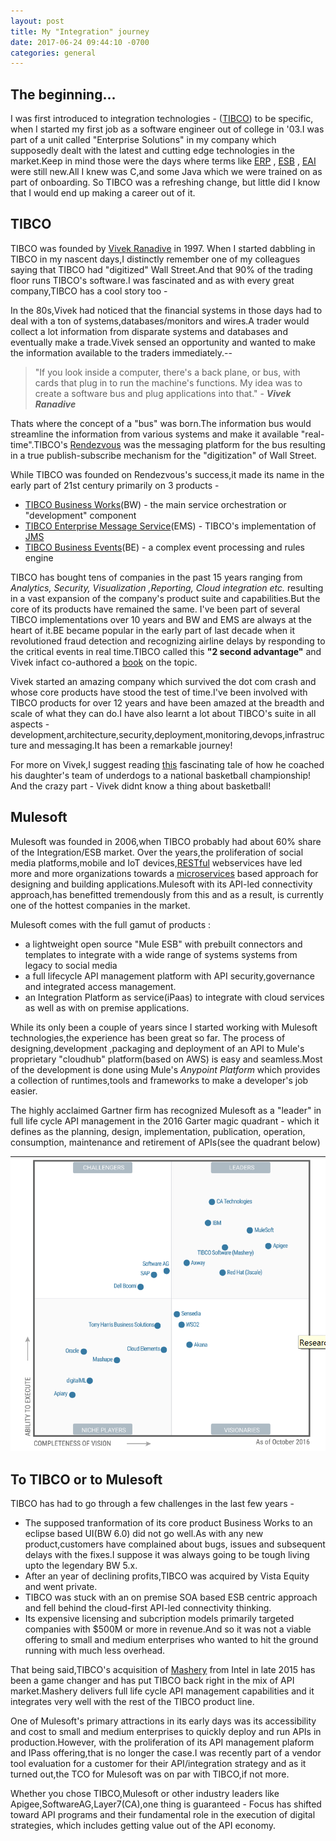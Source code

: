 ```yaml
---
layout: post
title: My "Integration" journey
date: 2017-06-24 09:44:10 -0700
categories: general
---
```


## The beginning...
I was first introduced to integration technologies - ([TIBCO](https://en.wikipedia.org/wiki/TIBCO_Software)) to be specific, when I started my first job as a software engineer out of college in '03.I was part of a unit called "Enterprise Solutions" in my company which supposedly dealt with the latest and cutting edge technologies in the market.Keep in mind those were the days where terms like   [ERP](https://en.wikipedia.org/wiki/Enterprise_resource_planning) , [ESB](https://en.wikipedia.org/wiki/Enterprise_service_bus) , [EAI](https://en.wikipedia.org/wiki/Enterprise_application_integration) were still new.All I knew was C,and some Java which we were trained on as part of onboarding. So TIBCO was a refreshing change, but little did I know that I would end up making a career out of it.

## TIBCO
TIBCO was founded by [Vivek Ranadive](https://en.wikipedia.org/wiki/Vivek_Ranadiv%C3%A9) in 1997. When I started dabbling in TIBCO in my nascent days,I distinctly remember one of my colleagues saying that TIBCO had "digitized" Wall Street.And that 90% of the trading floor runs TIBCO's software.I was fascinated and as with every great company,TIBCO has a cool story too -

In the 80s,Vivek had noticed that the financial systems in those days had to deal with a ton of systems,databases/monitors and wires.A trader would collect a lot information from disparate systems and databases and eventually make a trade.Vivek sensed an opportunity and wanted to make the information available to the traders immediately.--

> "If you look inside a computer, there's a back plane, or bus, with cards that plug in to run the machine's functions. My idea was to create a software bus and plug applications into that." - ***Vivek Ranadive***


Thats where the concept of a "bus" was born.The information bus would streamline the information from various systems and make it available "real-time".TIBCO's [Rendezvous](https://en.wikipedia.org/wiki/TIBCO_Rendezvous) was the messaging platform for the bus resulting in a true publish-subscribe mechanism for the "digitization" of Wall Street.

While TIBCO was founded on Rendezvous's success,it made its name in the early part of 21st century primarily on 3 products - 

- [TIBCO Business Works](https://www.tibco.com/products/tibco-businessworks)(BW) - the main service orchestration or "development" component 
- [TIBCO Enterprise Message Service](https://www.tibco.com/products/tibco-enterprise-message-service)(EMS) - TIBCO's implementation of [JMS](https://en.wikipedia.org/wiki/Java_Message_Service)
- [TIBCO Business Events](https://www.tibco.com/products/tibco-businessevents)(BE) - a complex event processing and rules engine

TIBCO has bought tens of companies in the past 15 years ranging from _Analytics, Security, Visualization ,Reporting, Cloud integration etc._ resulting in a vast expansion of the company's product suite and capabilities.But the core of its products have remained the same. I've been part of several TIBCO implementations over 10 years and BW and EMS are always at the heart of it.BE became popular in the early part of last decade when it revolutioned fraud detection and recognizing airline delays by responding to the critical events in real time.TIBCO called this **"2 second advantage"** and Vivek infact co-authored a [book](https://www.amazon.com/Two-Second-Advantage-Succeed-Anticipating-Future-Just/dp/0307887650) on the topic.

Vivek started an amazing company which survived the dot com crash and whose core products have stood the test of time.I've been involved with TIBCO products for over 12 years and have been amazed at the breadth and scale of what they can do.I have also learnt a lot about TIBCO's suite in all aspects - development,architecture,security,deployment,monitoring,devops,infrastructure and messaging.It has been a remarkable journey!

For more on Vivek,I suggest reading [this](http://www.newyorker.com/magazine/2009/05/11/how-david-beats-goliath) fascinating tale of how he coached his daughter's team of underdogs to a national basketball championship! And the crazy part - Vivek didnt know a thing about basketball!


## Mulesoft
Mulesoft was founded in 2006,when TIBCO probably had about 60% share of the Integration/ESB market. Over the years,the proliferation of social media platforms,mobile and IoT devices,[RESTful](https://en.wikipedia.org/wiki/Representational_state_transfer) webservices have led more and more organizations towards a [microservices](https://en.wikipedia.org/wiki/Microservices) based approach for designing and building applications.Mulesoft  with its API-led connectivity approach,has benefitted tremendously from this and as a result, is currently one of the hottest companies in the market. 

Mulesoft comes with the full gamut of products :
- a lightweight open source "Mule ESB" with prebuilt connectors and templates to integrate with a wide range of systems systems from legacy to social media
- a full lifecycle API management platform with API security,governance and integrated access management.
- an Integration Platform as service(iPaas) to integrate with cloud services as well as with on premise applications.

While its only been a couple of years since I started working with Mulesoft technologies,the experience has been great so far. The process of designing,development ,packaging and deployment of an API to Mule's proprietary "cloudhub" platform(based on AWS) is easy and seamless.Most of the development is done using Mule's _Anypoint Platform_ which provides a collection of runtimes,tools and frameworks to make a developer's job easier.

The highly acclaimed Gartner firm has recognized Mulesoft as a "leader" in full life cycle API management in the 2016 Garter magic quadrant - which it defines as the planning, design, implementation, publication, operation, consumption, maintenance and retirement of APIs(see the quadrant below)

![gartner-api-management](/img/gartner-api-management.png "Gartner magic quadrant API management")

## To TIBCO or to Mulesoft

TIBCO has had to go through a few challenges in the last few years -

- The supposed tranformation of its core product Business Works to an eclipse based UI(BW 6.0) did not go well.As with any new product,customers have complained about bugs, issues and subsequent delays with the fixes.I suppose it was always going to be tough living upto the legendary BW 5.x.
- After an year of declining profits,TIBCO was acquired by Vista Equity and went private.
- TIBCO was stuck with an on premise SOA based ESB centric approach and fell behind the cloud-first API-led connectivity thinking.
- Its expensive licensing and subcription models primarily targeted companies with $500M or more in revenue.And so it was not a viable offering to small and medium enterprises who wanted to hit the ground running with much less overhead.

That being said,TIBCO's acquisition of [Mashery](https://www.mashery.com/api-management) from Intel in late 2015 has been a game changer and has put TIBCO back right in the mix of API market.Mashery delivers full life cycle API management capabilities and it integrates very well with the rest of the TIBCO product line.

One of Mulesoft's primary attractions in its early days was its accessibility and cost to small and medium enterprises to quickly deploy and run APIs in production.However, with the proliferation of its API management plaform and IPass offering,that is no longer the case.I was recently part of a vendor tool evaluation for a customer for their API/integration strategy and as it turned out,the TCO for Mulesoft was on par with TIBCO,if not more.

Whether you chose TIBCO,Mulesoft or other industry leaders like Apigee,SoftwareAG,Layer7(CA),one thing is guaranteed - Focus has shifted toward API programs and their fundamental role in the execution of digital strategies, which includes getting value out of the API economy.